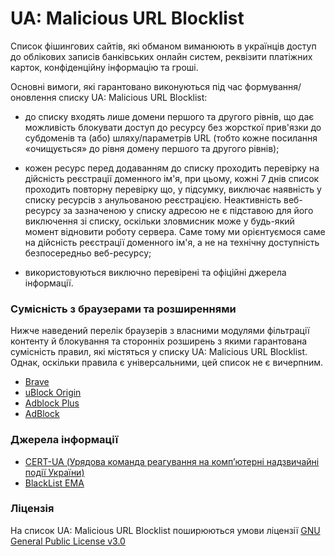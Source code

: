 # UA: Malicious URL Blocklist

Список фішингових сайтів, які обманом виманюють в українців доступ до облікових записів банківських онлайн систем, реквізити платіжних карток, конфіденційну інформацію та гроші.

Основні вимоги, які гарантовано виконуються під час формування/оновлення списку UA: Malicious URL Blocklist:

- до списку входять лише домени першого та другого рівнів, що дає можливість блокувати доступ до ресурсу без жорсткої прив'язки до субдоменів та (або) шляху/параметрів URL (тобто кожне посилання «очищується» до рівня домену першого та другого рівнів);

- кожен ресурс перед додаванням до списку проходить перевірку на дійсність реєстрації доменного ім'я, при цьому, кожні 7 днів список проходить повторну перевірку що, у підсумку, виключає наявність у списку ресурсів з анульованою реєстрацією. Неактивність веб-ресурсу за зазначеною у списку адресою не є підставою для його виключення зі списку, оскільки зловмисник може у будь-який момент відновити роботу сервера. Саме тому ми орієнтуємося саме на дійсність реєстрації доменного ім'я, а не на технічну доступність безпосередньо веб-ресурсу;

- використовуються виключно перевірені та офіційні джерела інформації.

### Сумісність з браузерами та розширеннями

Нижче наведений перелік браузерів з власними модулями фільтрації контенту й блокування та сторонніх розширень з якими гарантована сумісність правил, які містяться у списку UA: Malicious URL Blocklist. Однак, оскільки правила є універсальними, цей список не є вичерпним.

* [Brave](https://brave.com/)
* [uBlock Origin](https://ublockorigin.com/)
* [Adblock Plus](https://adblockplus.org/)
* [AdBlock](https://getadblock.com/)

### Джерела інформації

* [CERT-UA (Урядова команда реагування на комп’ютерні надзвичайні події України)](https://cert.gov.ua/)
* [BlackList EMA](https://www.ema.com.ua/citizens/blacklist/)

### Ліцензія

На список UA: Malicious URL Blocklist поширюються умови ліцензії [GNU General Public License v3.0](https://github.com/S5Innovators/url-blocklist/blob/main/LICENSE)
